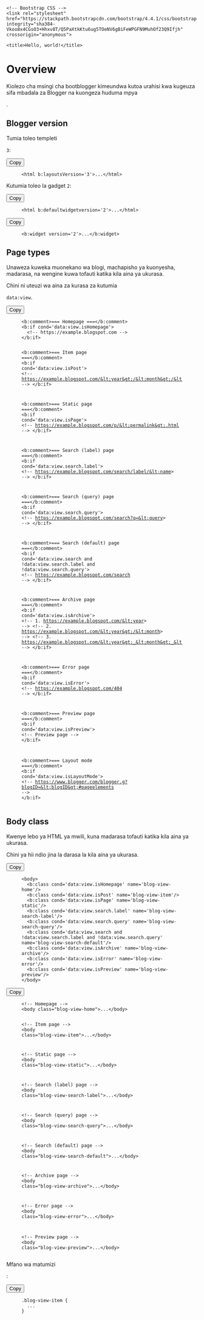 <!doctype html>
<html lang="en">
  <head>
    <style>
    .s {
    color: 
    #d44950!mportant;
}
.na {
    color: 
    #4f9fcf!mportant;
}
      .nt {
    color: 
    #2f6f9f!mportant;
}
      .s {
    color: 
    #d44950!mportant;
}
      .na {
    color: 
    #4f9fcf!mportant;
}
    </style>
    <!-- Required meta tags -->
    <meta charset="utf-8">
    <meta name="viewport" content="width=device-width, initial-scale=1, shrink-to-fit=no">

    <!-- Bootstrap CSS -->
    <link rel="stylesheet" href="https://stackpath.bootstrapcdn.com/bootstrap/4.4.1/css/bootstrap.min.css" integrity="sha384-Vkoo8x4CGsO3+Hhxv8T/Q5PaXtkKtu6ug5TOeNV6gBiFeWPGFN9MuhOf23Q9Ifjh" crossorigin="anonymous">

    <title>Hello, world!</title>
  </head>
  <body>

<div class="container">
<main class="col-12 col-md-9 col-xl-8 py-md-3 pl-md-5 order-2 bd-content" role="main">
          <h1 class="bd-title" id="content">Overview</h1>
          <p class="bd-lead">Kiolezo cha msingi cha bootblogger kimeundwa kutoa urahisi kwa kugeuza sifa mbadala za Blogger na kuongeza huduma mpya

.</p>
          <h2 id="blogger-version"><div>Blogger version<a class="anchorjs-link " href="#blogger-version" aria-label="Anchor link for: blogger version" data-anchorjs-icon="#" style="padding-left: 0.375em;"></a></div></h2>

<p>Tumia toleo templeti 

 <code class="highlighter-rouge">3</code>:</p>

<div class="bd-clipboard"><button class="btn-clipboard" title="" data-original-title="Copy to clipboard">Copy</button></div><figure class="highlight"><pre><code class="language-html" data-lang="html"><span class="nt">&lt;html</span> <span class="na">b:layoutsVersion=</span><span class="s">'3'</span><span class="nt">&gt;</span>...<span class="nt">&lt;/html&gt;</span></code></pre></figure>

<p>Kutumia toleo la gadget <code class="highlighter-rouge">2</code>:</p>

<div class="bd-clipboard"><button class="btn-clipboard" title="" data-original-title="Copy to clipboard">Copy</button></div><figure class="highlight"><pre><code class="language-html" data-lang="html"><span class="nt">&lt;html</span> <span class="na">b:defaultwidgetversion=</span><span class="s">'2'</span><span class="nt">&gt;</span>...<span class="nt">&lt;/html&gt;</span></code></pre></figure>

<div class="bd-clipboard"><button class="btn-clipboard" title="" data-original-title="Copy to clipboard">Copy</button></div><figure class="highlight"><pre><code class="language-html" data-lang="html"><span class="nt">&lt;b:widget</span> <span class="na">version=</span><span class="s">'2'</span><span class="nt">&gt;</span>...<span class="nt">&lt;/b:widget&gt;</span></code></pre></figure>

<h2 id="page-types"><div>Page types<a class="anchorjs-link " href="#page-types" aria-label="Anchor link for: page types" data-anchorjs-icon="#" style="padding-left: 0.375em;"></a></div></h2>

<p>Unaweza kuweka muonekano wa blogi, machapisho ya kuonyesha, madarasa, na wengine kuwa tofauti katika kila aina ya ukurasa.</p>

<p>Chini ni uteuzi wa aina za kurasa za kutumia

<code class="highlighter-rouge">data:view</code>.</p>

<div class="bd-clipboard"><button class="btn-clipboard" title="" data-original-title="Copy to clipboard">Copy</button></div><figure class="highlight"><pre><code class="language-html" data-lang="html"><span class="nt">&lt;b:comment&gt;</span>=== Homepage ===<span class="nt">&lt;/b:comment&gt;</span>
<span class="nt">&lt;b:if</span> <span class="na">cond=</span><span class="s">'data:view.isHomepage'</span><span class="nt">&gt;</span>
  <span class="c">&lt;!-- https://example.blogspot.com --&gt;</span>
<span class="nt">&lt;/b:if&gt;</span>

<span class="nt">&lt;b:comment&gt;</span>=== Item page ===<span class="nt">&lt;/b:comment&gt;</span>
<span class="nt">&lt;b:if</span> <span class="na">cond=</span><span class="s">'data:view.isPost'</span><span class="nt">&gt;</span>
  <span class="c">&lt;!-- https://example.blogspot.com/&lt;year&gt;/&lt;month&gt;/&lt;permalink&gt;.html --&gt;</span>
<span class="nt">&lt;/b:if&gt;</span>

<span class="nt">&lt;b:comment&gt;</span>=== Static page ===<span class="nt">&lt;/b:comment&gt;</span>
<span class="nt">&lt;b:if</span> <span class="na">cond=</span><span class="s">'data:view.isPage'</span><span class="nt">&gt;</span>
  <span class="c">&lt;!-- https://example.blogspot.com/p/&lt;permalink&gt;.html --&gt;</span>
<span class="nt">&lt;/b:if&gt;</span>

<span class="nt">&lt;b:comment&gt;</span>=== Search (label) page ===<span class="nt">&lt;/b:comment&gt;</span>
<span class="nt">&lt;b:if</span> <span class="na">cond=</span><span class="s">'data:view.search.label'</span><span class="nt">&gt;</span>
  <span class="c">&lt;!-- https://example.blogspot.com/search/label/&lt;name&gt; --&gt;</span>
<span class="nt">&lt;/b:if&gt;</span>

<span class="nt">&lt;b:comment&gt;</span>=== Search (query) page ===<span class="nt">&lt;/b:comment&gt;</span>
<span class="nt">&lt;b:if</span> <span class="na">cond=</span><span class="s">'data:view.search.query'</span><span class="nt">&gt;</span>
  <span class="c">&lt;!-- https://example.blogspot.com/search?q=&lt;query&gt; --&gt;</span>
<span class="nt">&lt;/b:if&gt;</span>

<span class="nt">&lt;b:comment&gt;</span>=== Search (default) page ===<span class="nt">&lt;/b:comment&gt;</span>
<span class="nt">&lt;b:if</span> <span class="na">cond=</span><span class="s">'data:view.search and !data:view.search.label and !data:view.search.query'</span><span class="nt">&gt;</span>
  <span class="c">&lt;!-- https://example.blogspot.com/search --&gt;</span>
<span class="nt">&lt;/b:if&gt;</span>

<span class="nt">&lt;b:comment&gt;</span>=== Archive page ===<span class="nt">&lt;/b:comment&gt;</span>
<span class="nt">&lt;b:if</span> <span class="na">cond=</span><span class="s">'data:view.isArchive'</span><span class="nt">&gt;</span>
  <span class="c">&lt;!-- 1. https://example.blogspot.com/&lt;year&gt; --&gt;</span>
  <span class="c">&lt;!-- 2. https://example.blogspot.com/&lt;year&gt;/&lt;month&gt; --&gt;</span>
  <span class="c">&lt;!-- 3. https://example.blogspot.com/&lt;year&gt;_&lt;month&gt;_&lt;day&gt;_archive.html --&gt;</span>
<span class="nt">&lt;/b:if&gt;</span>

<span class="nt">&lt;b:comment&gt;</span>=== Error page ===<span class="nt">&lt;/b:comment&gt;</span>
<span class="nt">&lt;b:if</span> <span class="na">cond=</span><span class="s">'data:view.isError'</span><span class="nt">&gt;</span>
  <span class="c">&lt;!-- https://example.blogspot.com/404 --&gt;</span>
<span class="nt">&lt;/b:if&gt;</span>

<span class="nt">&lt;b:comment&gt;</span>=== Preview page ===<span class="nt">&lt;/b:comment&gt;</span>
<span class="nt">&lt;b:if</span> <span class="na">cond=</span><span class="s">'data:view.isPreview'</span><span class="nt">&gt;</span>
  <span class="c">&lt;!-- Preview page --&gt;</span>
<span class="nt">&lt;/b:if&gt;</span>

<span class="nt">&lt;b:comment&gt;</span>=== Layout mode ===<span class="nt">&lt;/b:comment&gt;</span>
<span class="nt">&lt;b:if</span> <span class="na">cond=</span><span class="s">'data:view.isLayoutMode'</span><span class="nt">&gt;</span>
  <span class="c">&lt;!-- https://www.blogger.com/blogger.g?blogID=&lt;blogID&gt;#pageelements --&gt;</span>
<span class="nt">&lt;/b:if&gt;</span></code></pre></figure>

<h2 id="body-class"><div>Body class<a class="anchorjs-link " href="#body-class" aria-label="Anchor link for: body class" data-anchorjs-icon="#" style="padding-left: 0.375em;"></a></div></h2>

<p>Kwenye lebo ya HTML ya mwili, kuna madarasa tofauti katika kila aina ya ukurasa.

</p>

<p>Chini ya hii ndio jina la darasa la kila aina ya ukurasa.

</p>

<div class="bd-clipboard"><button class="btn-clipboard" title="" data-original-title="Copy to clipboard">Copy</button></div><figure class="highlight"><pre><code class="language-html" data-lang="html"><span class="nt">&lt;body&gt;</span>
  <span class="nt">&lt;b:class</span> <span class="na">cond=</span><span class="s">'data:view.isHomepage'</span> <span class="na">name=</span><span class="s">'blog-view-home'</span><span class="nt">/&gt;</span>
  <span class="nt">&lt;b:class</span> <span class="na">cond=</span><span class="s">'data:view.isPost'</span> <span class="na">name=</span><span class="s">'blog-view-item'</span><span class="nt">/&gt;</span>
  <span class="nt">&lt;b:class</span> <span class="na">cond=</span><span class="s">'data:view.isPage'</span> <span class="na">name=</span><span class="s">'blog-view-static'</span><span class="nt">/&gt;</span>
  <span class="nt">&lt;b:class</span> <span class="na">cond=</span><span class="s">'data:view.search.label'</span> <span class="na">name=</span><span class="s">'blog-view-search-label'</span><span class="nt">/&gt;</span>
  <span class="nt">&lt;b:class</span> <span class="na">cond=</span><span class="s">'data:view.search.query'</span> <span class="na">name=</span><span class="s">'blog-view-search-query'</span><span class="nt">/&gt;</span>
  <span class="nt">&lt;b:class</span> <span class="na">cond=</span><span class="s">'data:view.search and !data:view.search.label and !data:view.search.query'</span> <span class="na">name=</span><span class="s">'blog-view-search-default'</span><span class="nt">/&gt;</span>
  <span class="nt">&lt;b:class</span> <span class="na">cond=</span><span class="s">'data:view.isArchive'</span> <span class="na">name=</span><span class="s">'blog-view-archive'</span><span class="nt">/&gt;</span>
  <span class="nt">&lt;b:class</span> <span class="na">cond=</span><span class="s">'data:view.isError'</span> <span class="na">name=</span><span class="s">'blog-view-error'</span><span class="nt">/&gt;</span>
  <span class="nt">&lt;b:class</span> <span class="na">cond=</span><span class="s">'data:view.isPreview'</span> <span class="na">name=</span><span class="s">'blog-view-preview'</span><span class="nt">/&gt;</span>
<span class="nt">&lt;/body&gt;</span></code></pre></figure>

<div class="bd-clipboard"><button class="btn-clipboard" title="" data-original-title="Copy to clipboard">Copy</button></div><figure class="highlight"><pre><code class="language-html" data-lang="html"><span class="c">&lt;!-- Homepage --&gt;</span>
<span class="nt">&lt;body</span> <span class="na">class=</span><span class="s">"blog-view-home"</span><span class="nt">&gt;</span>...<span class="nt">&lt;/body&gt;</span>

<span class="c">&lt;!-- Item page --&gt;</span>
<span class="nt">&lt;body</span> <span class="na">class=</span><span class="s">"blog-view-item"</span><span class="nt">&gt;</span>...<span class="nt">&lt;/body&gt;</span>

<span class="c">&lt;!-- Static page --&gt;</span>
<span class="nt">&lt;body</span> <span class="na">class=</span><span class="s">"blog-view-static"</span><span class="nt">&gt;</span>...<span class="nt">&lt;/body&gt;</span>

<span class="c">&lt;!-- Search (label) page --&gt;</span>
<span class="nt">&lt;body</span> <span class="na">class=</span><span class="s">"blog-view-search-label"</span><span class="nt">&gt;</span>...<span class="nt">&lt;/body&gt;</span>

<span class="c">&lt;!-- Search (query) page --&gt;</span>
<span class="nt">&lt;body</span> <span class="na">class=</span><span class="s">"blog-view-search-query"</span><span class="nt">&gt;</span>...<span class="nt">&lt;/body&gt;</span>

<span class="c">&lt;!-- Search (default) page --&gt;</span>
<span class="nt">&lt;body</span> <span class="na">class=</span><span class="s">"blog-view-search-default"</span><span class="nt">&gt;</span>...<span class="nt">&lt;/body&gt;</span>

<span class="c">&lt;!-- Archive page --&gt;</span>
<span class="nt">&lt;body</span> <span class="na">class=</span><span class="s">"blog-view-archive"</span><span class="nt">&gt;</span>...<span class="nt">&lt;/body&gt;</span>

<span class="c">&lt;!-- Error page --&gt;</span>
<span class="nt">&lt;body</span> <span class="na">class=</span><span class="s">"blog-view-error"</span><span class="nt">&gt;</span>...<span class="nt">&lt;/body&gt;</span>

<span class="c">&lt;!-- Preview page --&gt;</span>
<span class="nt">&lt;body</span> <span class="na">class=</span><span class="s">"blog-view-preview"</span><span class="nt">&gt;</span>...<span class="nt">&lt;/body&gt;</span></code></pre></figure>

<p>Mfano wa matumizi

:</p>

<div class="bd-clipboard"><button class="btn-clipboard" title="" data-original-title="Copy to clipboard">Copy</button></div><figure class="highlight"><pre><code class="language-css" data-lang="css"><span class="nc">.blog-view-item</span> <span class="p">{</span>
  <span class="err">...</span>
<span class="p">}</span>



  </div>
        </main>
        </div>
        
        
